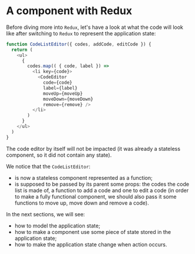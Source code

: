 # A component with Redux

Before diving more into `Redux`, let's have a look at what the code will look like after switching to `Redux` to represent the application state: 

```javascript
function CodeListEditor({ codes, addCode, editCode }) {
  return (
    <ul>
      { 
        codes.map(( { code, label }) => 
          <li key={code}>
            <CodeEditor
              code={code}
              label={label}
              moveUp={moveUp}
              moveDown={moveDown}
              remove={remove} />
          </li>
        )
      }
    </ul>
  )
}
```

The code editor by itself will not be impacted (it was already a stateless component, so it did not contain any state).

We notice that the `CodeListEditor`:
- is now a stateless component represented as a function;
- is supposed to be passed by its parent some props: the codes the code list is made of, a function to add a code and one to edit a code (in order to make a fully functional component, we should also pass it some functions to move up, move down and remove a code).

In the next sections, we will see:
- how to model the application state;
- how to make a component use some piece of state stored in the application state;
- how to make the application state change when action occurs.